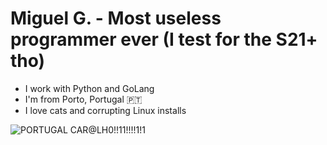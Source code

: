 # Miguel G. - Most useless programmer ever (I test for the S21+ tho)

- I work with Python and GoLang
- I'm from Porto, Portugal 🇵🇹
- I love cats and corrupting Linux installs

![PORTUGAL CAR@LH0!!11!!!!1!1](https://github.com/migueltheman/migueltheman/blob/ce68ccdaa07bcd735310a083e87de1dcef368606/portugal.jpg)
